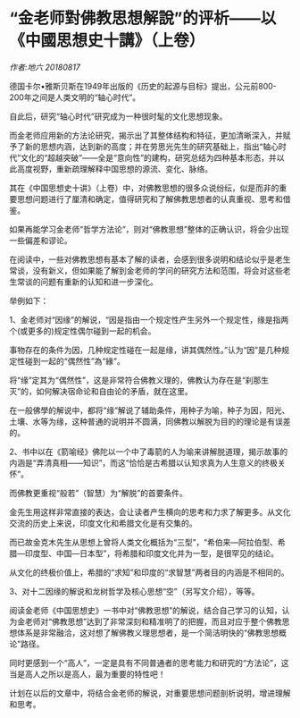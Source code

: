 # “金老师對佛教思想解說”的评析——以《中國思想史十講》（上卷）
*作者:地六 20180817*

德国卡尔•雅斯贝斯在1949年出版的《历史的起源与目标》提出，公元前800-200年之间是人类文明的“轴心时代”。

自此后，研究“轴心时代”研究成为一种很时髦的文化思想现象。

而金老师应用新的方法论研究，揭示出了其整体结构和特征，更加清晰深入，并赋予了新的思想内涵，达到新的高度；并在劳思光先生的研究基础上，指出“轴心时代”文化的“超越突破”——全是“意向性”的建构，研究总结为四种基本形态，并以此高度视野，重新疏理解释中国思想的源流、变化、脉络。

其在《中国思想史十讲》（上卷）中，对佛教思想的很多众说纷纭，似是而非的重要思想问题进行了厘清和确定，值得研究和了解佛教思想者的认真重视、思考和借鉴。

如果再能学习金老师“哲学方法论”，则对“佛教思想”整体的正确认识，将会少出现一些偏差和谬论。

在阅读中，一些对佛教思想有基本了解的读者，会感到很多说明和结论似乎是老生常谈，没有新义，但如果能了解到金老师的学问的研究方法和范围，将会对这些老生常谈的问题有重新的认知和进一步深化。

举例如下：

1、金老师对“因缘”的解说，“因是指由一个规定性产生另外一个规定性，缘是指两个(或更多的)规定性偶尔碰到一起的机会。

事物存在的条件为因，几种规定性碰在一起是缘，讲其偶然性。”认为“因”是几种规定性碰到一起的“偶然性”為“緣”。

将“缘”定其为“偶然性”，这是非常符合佛教义理的，佛教认为存在是“刹那生灭”的，如何解决宿命论和自由论的矛盾，就在这里。

在一般佛學的解说中，都将“缘”解说了辅助条件，用种子为喻，种子为因，阳光、土壤、水等为缘，这种普通的说明并不圆满，同佛教以解脱为目的的理论是有误差的。

2、书中以在《箭喻经》佛陀以一个中了毒箭的人为喻来讲解脱道理，揭示故事的内涵是“弄清真相——知识”，而这“恰恰是古希腊以认知求真为人生意义的终极关怀”。

而佛教更重视“般若”（智慧）为“解脱”的首要条件。

金先生用这样非常直接的表达，会让读者产生横向的思考和力求了解更多。从文化交流的历史上来说，印度文化和希腊文化是有交集的。

而已故金克木先生从思想上曾将人类文化概括为“三型”，“希伯来—阿拉伯型、希腊—印度型、中国—日本型”，将希腊和印度文化并为一型，是很罕见的结论。

从文化的终极价值上，希腊的“求知”和印度的“求智慧”两者目的内涵是不相同的。

3、对十二因缘的解说和龙树哲学及核心思想“空”（另写文介绍），等等。

阅读金老师《中国思想史》一书中对“佛教思想”的解说，结合自己学习的认知，认为金老师对“佛教思想”达到了非常深刻和精准明了的把握，而且对应于整个佛教思想体系是非常融洽，这对想了解佛教义理思想者，是一个简洁明快的“佛教思想概论”路径。

同时更感到一个“高人”，一定是具有不同普通者的思考能力和研究的“方法论”，这当是高人之所以是高人，最为重要的特性吧！

计划在以后的文章中，将结合金老师的解说，对重要思想问题剖析说明，增进理解和思考。
